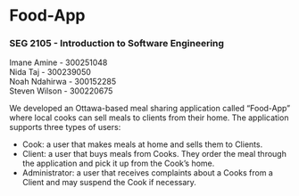 # Food-App

### SEG 2105 - Introduction to Software Engineering

<p> 
Imane Amine - 300251048 <br>
Nida Taj - 300239050 <br>
Noah Ndahirwa - 300152285 <br>
Steven Wilson - 300220675 <br>
</p>

<p>
We developed an Ottawa-based meal sharing application called “Food-App” where local cooks
can sell meals to clients from their home. The application supports three types of users:
</p>


* Cook: a user that makes meals at home and sells them to Clients. 
* Client: a user that buys meals from Cooks. They order the meal through the application
and pick it up from the Cook’s home.
* Administrator: a user that receives complaints about a Cooks from a Client and may
suspend the Cook if necessary.
